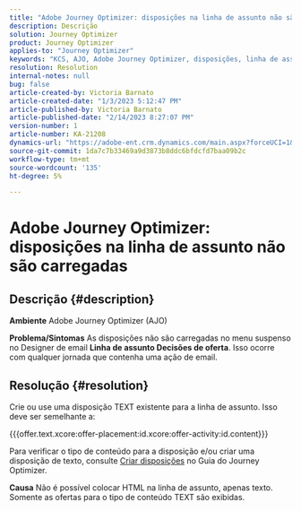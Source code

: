 ```yaml
---
title: "Adobe Journey Optimizer: disposições na linha de assunto não são carregadas"
description: Descrição
solution: Journey Optimizer
product: Journey Optimizer
applies-to: "Journey Optimizer"
keywords: "KCS, AJO, Adobe Journey Optimizer, disposições, linha de assunto, não carregar, tipo de conteúdo, html, texto"
resolution: Resolution
internal-notes: null
bug: false
article-created-by: Victoria Barnato
article-created-date: "1/3/2023 5:12:47 PM"
article-published-by: Victoria Barnato
article-published-date: "2/14/2023 8:27:07 PM"
version-number: 1
article-number: KA-21208
dynamics-url: "https://adobe-ent.crm.dynamics.com/main.aspx?forceUCI=1&pagetype=entityrecord&etn=knowledgearticle&id=1597f3d5-898b-ed11-81ad-6045bd0067ea"
source-git-commit: 1da7c7b33469a9d3873b8ddc6bfdcfd7baa09b2c
workflow-type: tm+mt
source-wordcount: '135'
ht-degree: 5%

---
```


# Adobe Journey Optimizer: disposições na linha de assunto não são carregadas

## Descrição {#description}

<b>Ambiente</b>
Adobe Journey Optimizer (AJO)


<b>Problema/Sintomas</b>
As disposições não são carregadas no menu suspenso no Designer de email  <b> Linha de assunto </b><b>Decisões de oferta</b>. Isso ocorre com qualquer jornada que contenha uma ação de email.


## Resolução {#resolution}


Crie ou use uma disposição TEXT existente para a linha de assunto. Isso deve ser semelhante a:

{{{offer.text.xcore:offer-placement:id.xcore:offer-activity:id.content}}}

Para verificar o tipo de conteúdo para a disposição e/ou criar uma disposição de texto, consulte [Criar disposições](https://experienceleague.adobe.com/docs/journey-optimizer/using/offer-decisioning/create-components/creating-placements.html) no Guia do Journey Optimizer.


<b>Causa</b>
Não é possível colocar HTML na linha de assunto, apenas texto. Somente as ofertas para o tipo de conteúdo TEXT são exibidas.

